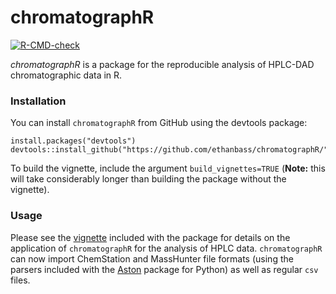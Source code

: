 # chromatographR 
<!-- badges: start -->
  [![R-CMD-check](https://github.com/ethanbass/chromatographR/actions/workflows/R-CMD-check.yaml/badge.svg)](https://github.com/ethanbass/chromatographR/actions/workflows/R-CMD-check.yaml)
  <!-- badges: end -->

_chromatographR_ is a package for the reproducible analysis of HPLC-DAD chromatographic data in R.
  
### Installation

You can install `chromatographR` from GitHub using the devtools package:
```
install.packages("devtools")
devtools::install_github("https://github.com/ethanbass/chromatographR/")
```

To build the vignette, include the argument `build_vignettes=TRUE` (**Note:** this will take considerably longer than building the package without the vignette).

### Usage
Please see the [vignette](https://ethanbass.github.io/chromatographR/docs/articles/chromatographR.html) included with the package for details on the application of `chromatographR` for the analysis of HPLC data. `chromatographR` can now import ChemStation and MassHunter file formats (using the parsers included with the [Aston](https://github.com/bovee/aston) package for Python) as well as regular `csv` files.
